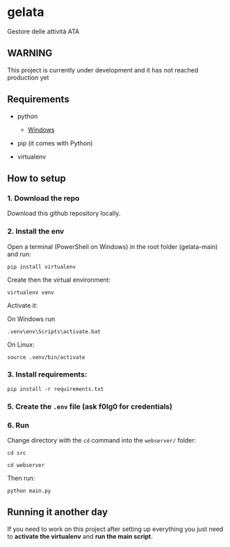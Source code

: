 # gelata

Gestore delle attività ATA

## WARNING

This project is currently under development and it has not reached production yet

## Requirements

-   python

    -   [Windows](https://www.python.org/downloads/)

-   pip (it comes with Python)

-   virtualenv

## How to setup

### 1. Download the repo

Download this github repository locally.

### 2. Install the env

Open a terminal (PowerShell on Windows) in the root folder (gelata-main) and run:

```
pip install virtualenv
```

Create then the virtual environment:

```
virtualenv venv
```

Activate it:

On Windows run

```
.venv\env\Scripts\activate.bat
```

On Linux:

```
source .venv/bin/activate
```

### 3. Install requirements:

```
pip install -r requirements.txt
```

### 5. Create the `.env` file (ask f0lg0 for credentials)

### 6. Run

Change directory with the `cd` command into the `webserver/` folder:

```
cd src
```

```
cd webserver
```

Then run:

```
python main.py
```

## Running it another day

If you need to work on this project after setting up everything you just need to **activate the virtualenv** and **run the main script**.
